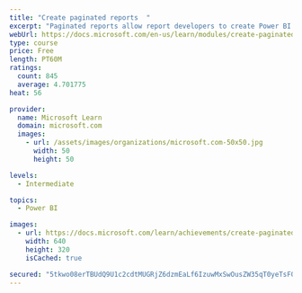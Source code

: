 ```yaml
---
title: "Create paginated reports  "
excerpt: "Paginated reports allow report developers to create Power BI artifacts that have tightly controlled rendering requirements. Paginated reports are ideal for creating sales invoices, receipts, purchase orders, and tabular data. This module will teach you how to create reports, add parameters, and work with tables and charts in paginated reports."
webUrl: https://docs.microsoft.com/en-us/learn/modules/create-paginated-reports-power-bi/
type: course
price: Free
length: PT60M
ratings:
  count: 845
  average: 4.701775
heat: 56

provider:
  name: Microsoft Learn
  domain: microsoft.com
  images:
    - url: /assets/images/organizations/microsoft.com-50x50.jpg
      width: 50
      height: 50

levels:
  - Intermediate

topics:
  - Power BI

images:
  - url: https://docs.microsoft.com/learn/achievements/create-paginated-reports-power-bi-social.png
    width: 640
    height: 320
    isCached: true

secured: "5tkwo08erTBUdQ9U1c2cdtMUGRjZ6dzmEaLf6IzuwMxSwOusZW35qT0yeTsF0B1y76hAJLs/NRRX2dvJPj6XH67Pdnw+Y3in6JA7whoqltvuyCHIFyCuPipmXJGfi/T/VbxYqZO7uo2e6HXV+gLku2aA5Jhqk4KaUX/5RegfxMWhvjnGbW3akd1TVWWemdaOkw6pnrrfijxt9Gv7r/5nUsm3Zdly+9abDmKTbqGZdb/ZSPTh1D7Wk4i2ucEIoethJWiBBdbg+NyI0CTUGtyRZLSCobSj1s7IKQvp6PNsZl2PPzwYi+s6HnYSIBOYhncApHf6UCuvJtpkySul00ybZMwfcGAvRvTFjMlCqLeZR+eVVmUYdPdNcs1OLfKF2iIVTyJ5dtaVNF4Syr/9r8cZQrEfVOi4XwT+44qZiPKivv4=;Tn85kYQwZH5TnQp4+f9REQ=="
---
```


